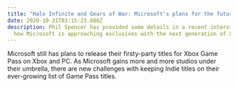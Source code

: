 ```yaml
---
title: "Halo Infinite and Gears of War: Microsoft's plans for the future"
date: 2020-10-31T03:15:23.686Z
description: Phil Spencer has provided some details in a recent interview about
  how Microsoft is approaching exclusives with the next generation of Xbox.
---
```

Microsoft still has plans to release their firsty-party titles for Xbox Game Pass on Xbox and PC. As Microsoft gains more and more studios under their umbrella, there are new challenges with keeping Indie titles on their ever-growing list of Game Pass titles.